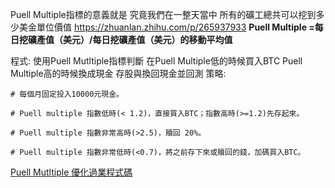 Puell Multiple指標的意義就是 究竟我們在一整天當中 所有的礦工總共可以挖到多少美金單位價值
https://zhuanlan.zhihu.com/p/265937933
**Puell Multiple =每日挖礦產值（美元）/每日挖礦產值（美元）的移動平均值**

程式: 使用Puell Mutltiple指標判斷 在Puell Multiple低的時候買入BTC Puell Multiple高的時候換成現金 存股與換回現金並回測
策略:
```
# 每個月固定投入10000元現金。

# Puell multiple 指數低時(< 1.2)，直接買入BTC；指數高時(>=1.2)先存起來。

# Puell multiple 指數非常高時(>2.5)，贖回 20%。

# Puell multiple 指數非常低時(<0.7)，將之前存下來或贖回的錢，加碼買入BTC。
```
[Puell Mutltiple 優化過業程式碼](https://colab.research.google.com/drive/1IsJaspZOCpRE5LLRh5IlbAZ16aTk3l_1#scrollTo=glWhKvs1kdKV)